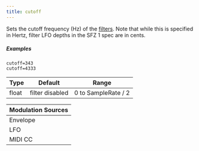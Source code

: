```yaml
---
title: cutoff
---
```

Sets the cutoff frequency (Hz) of the [filters](/opcodes/categories#performance-parameters).
Note that while this is specified in Hertz,
filter LFO depths in the SFZ 1 spec are in cents.

##### Examples

```
cutoff=343
cutoff=4333
```

| Type    | Default         | Range               |
| ---     | ---             | ---                 |
| float   | filter disabled | 0 to SampleRate / 2 |

| Modulation Sources
|           ---
| Envelope | ✓ | fileg_depth
| LFO      | ✓ | fillfo_depth
| MIDI CC  | ✓ | cutoff_ccN
